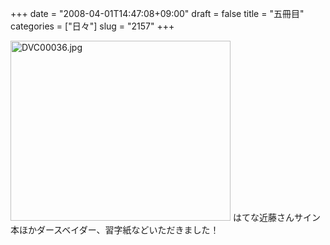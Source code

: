 +++
date = "2008-04-01T14:47:08+09:00"
draft = false
title = "五冊目"
categories = ["日々"]
slug = "2157"
+++

<img alt="DVC00036.jpg" class="pict" height="288" src="http://ieiriblog.img.jugem.jp/20080401_439017.jpg" width="352" />
はてな近藤さんサイン本ほかダースベイダー、習字紙などいただきました！
